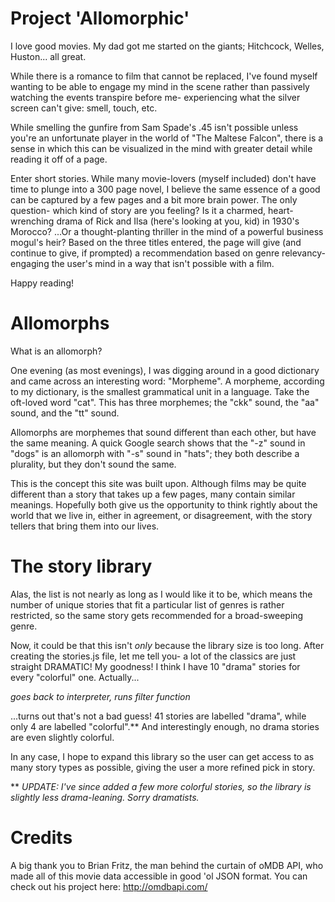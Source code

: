 # Project 'Allomorphic' #

I love good movies. My dad got me started on the giants; Hitchcock, Welles, Huston... all great. 

While there is a romance to film that cannot be replaced, I've found myself wanting to be able to engage my mind in the scene rather than passively watching the events transpire before me- experiencing what the silver screen can't give: smell, touch, etc.

While smelling the gunfire from Sam Spade's .45 isn't possible unless you're an unfortunate player in the world of "The Maltese Falcon", there is a sense in which this can be visualized in the mind with greater detail while reading it off of a page.

Enter short stories. While many movie-lovers (myself included) don't have time to plunge into a 300 page novel, I believe the same essence of a good can be captured by a few pages and a bit more brain power. The only question- which kind of story are you feeling? Is it a charmed, heart-wrenching drama of Rick and Ilsa (here's looking at you, kid) in 1930's Morocco? ...Or a thought-planting thriller in the mind of a powerful business mogul's heir? Based on the three titles entered, the page will give (and continue to give, if prompted) a recommendation based on genre relevancy- engaging the user's mind in a way that isn't possible with a film.

Happy reading!

# Allomorphs #
What is an allomorph? 

One evening (as most evenings), I was digging around in a good dictionary and came across an interesting word: "Morpheme". A morpheme, according to my dictionary, is the smallest grammatical unit in a language. Take the oft-loved word "cat". This has three morphemes; the "ckk" sound, the "aa" sound, and the "tt" sound. 

Allomorphs are morphemes that sound different than each other, but have the same meaning. A quick Google search shows that the "-z" sound in "dogs" is an allomorph with "-s" sound in "hats"; they both describe a plurality, but they don't sound the same.

This is the concept this site was built upon. Although films may be quite different than a story that takes up a few pages, many contain similar meanings. Hopefully both give us the opportunity to think rightly about the world that we live in, either in agreement, or disagreement, with the story tellers that bring them into our lives.

# The story library #
Alas, the list is not nearly as long as I would like it to be, which means the number of unique stories that fit a particular list of genres is rather restricted, so the same story gets recommended for a broad-sweeping genre. 

Now, it could be that this isn't *only* because the library size is too long. After creating the stories.js file, let me tell you- a lot of the classics are just straight DRAMATIC! My goodness! I think I have 10 "drama" stories for every "colorful" one. Actually... 

*goes back to interpreter, runs filter function*

...turns out that's not a bad guess! 41 stories are labelled "drama", while only 4 are labelled "colorful".** And interestingly enough, no drama stories are even slightly colorful.

In any case, I hope to expand this library so the user can get access to as many story types as possible, giving the user a more refined pick in story.


** *UPDATE: I've since added a few more colorful stories, so the library is slightly less drama-leaning. Sorry dramatists.*

# Credits #
A big thank you to Brian Fritz, the man behind the curtain of oMDB API, who made all of this movie data accessible in good 'ol JSON format. You can check out his project here: http://omdbapi.com/

